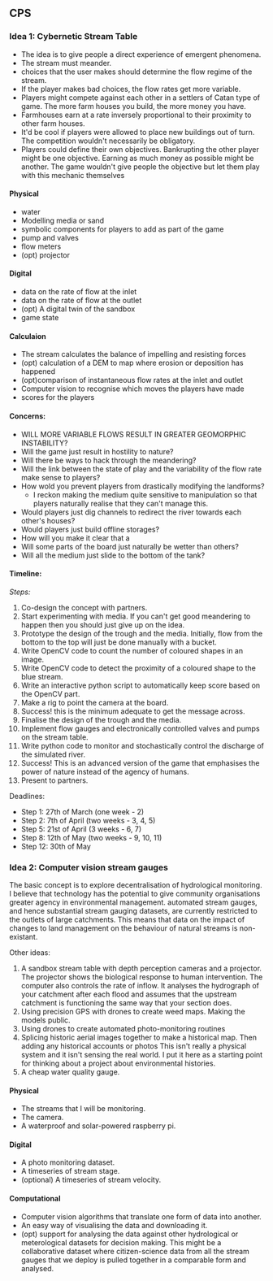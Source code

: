 
## CPS

### Idea 1: Cybernetic Stream Table

 - The idea is to give people a direct experience of emergent phenomena.
 - The stream must meander.
 - choices that the user makes should determine the flow regime of the stream.
 - If the player makes bad choices, the flow rates get more variable.
 - Players might compete against each other in a settlers of Catan type of game. The more farm houses you build, the more money you have.
 - Farmhouses earn at a rate inversely proportional to their proximity to other farm houses.
 - It'd be cool if players were allowed to place new buildings out of turn. The competition wouldn't necessarily be obligatory.
 - Players could define their own objectives. Bankrupting the other player might be one objective. Earning as much money as possible might be another. The game wouldn't give people the objective but let them play with this mechanic themselves

#### Physical
 - water
 - Modelling media or sand
 - symbolic components for players to add as part of the game
 - pump and valves
 - flow meters
 - (opt) projector

#### Digital
 - data on the rate of flow at the inlet
 - data on the rate of flow at the outlet
 - (opt) A digital twin of the sandbox
 - game state

#### Calculaion
 - The stream calculates the balance of impelling and resisting forces
 - (opt) calculation of a DEM to map where erosion or deposition has happened
 - (opt)comparison of instantaneous flow rates at the inlet and outlet
 - Computer vision to recognise which moves the players have made
 - scores for the players

#### Concerns:
 - WILL MORE VARIABLE FLOWS RESULT IN GREATER GEOMORPHIC INSTABILITY?
 - Will the game just result in hostility to nature?
 - Will there be ways to hack through the meandering?
 - Will the link between the state of play and the variability of the flow rate make sense to players?
 - How wold you prevent players from drastically modifying the landforms?
    - I reckon making the medium quite sensitive to manipulation so that players naturally realise that they can't manage this.  
 - Would players just dig channels to redirect the river towards each other's houses?
 - Would players just build offline storages?
 - How will you make it clear that a
 - Will some parts of the board just naturally be wetter than others?
 - Will all the medium just slide to the bottom of the tank?

#### Timeline:
*Steps:*
 1. Co-design the concept with partners.
 2. Start experimenting with media. If you can't get good meandering to happen then you should just give up on the idea.
 3. Prototype the design of the trough and the media. Initially, flow from the bottom to the top will just be done manually with a bucket.
 4. Write OpenCV code to count the number of coloured shapes in an image.
 5. Write OpenCV code to detect the proximity of a coloured shape to the blue stream.
 6. Write an interactive python script to automatically keep score based on the OpenCV part.
 7. Make a rig to point the camera at the board.
 8. Success! this is the minimum adequate to get the message across.
 9. Finalise the design of the trough and the media.
 10. Implement flow gauges and electronically controlled valves and pumps on the stream table.
 11. Write python code to monitor and stochastically control the discharge of the simulated river. 
 12. Success! This is an advanced version of the game that emphasises the power of nature instead of the agency of humans.
 13. Present to partners.

Deadlines:
 - Step 1: 27th of March
        (one week - 2)
 - Step 2: 7th of April
        (two weeks - 3, 4, 5)
 - Step 5: 21st of April
        (3 weeks - 6, 7)
 - Step 8: 12th of May
        (two weeks - 9, 10, 11)
 - Step 12: 30th of May



### Idea 2: Computer vision stream gauges
The basic concept is to explore decentralisation of hydrological monitoring. I believe that technology has the potential to give community organisations greater agency in environmental management. automated stream gauges, and hence substantial stream gauging datasets, are currently restricted to the outlets of large catchments. This means that data on the impact of changes to land management on the behaviour of natural streams is non-existant.

Other ideas:
1. A sandbox stream table with depth perception cameras and a projector. The projector shows the biological response to human intervention. The computer also controls the rate of inflow. It analyses the hydrograph of your catchment after each flood and assumes that the upstream catchment is functioning the same way that your section does. 
2. Using precision GPS with drones to create weed maps. Making the models public.
3. Using drones to create automated photo-monitoring routines
4. Splicing historic aerial images together to make a historical map. Then adding any historical accounts or photos This isn't really a physical system and it isn't sensing the real world. I put it here as a starting point for thinking about a project about environmental histories.
5. A cheap water quality gauge.

#### Physical
 - The streams that I will be monitoring.
 - The camera.
 - A waterproof and solar-powered raspberry pi.

#### Digital
 - A photo monitoring dataset.
 - A timeseries of stream stage.
 - (optional) A timeseries of stream velocity.

#### Computational
 - Computer vision algorithms that translate one form of data into another. 
 - An easy way of visualising the data and downloading it.
 - (opt) support for analysing the data against other hydrological or meterological datasets for decision making. This might be a collaborative dataset where citizen-science data from all the stream gauges that we deploy is pulled together in a comparable form and analysed.
